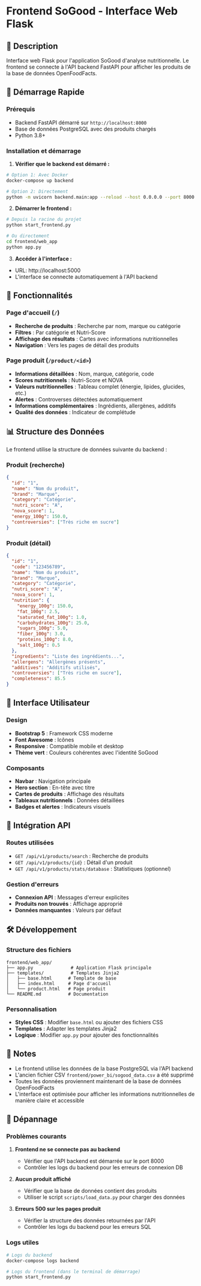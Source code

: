 # Frontend SoGood - Interface Web Flask

## 🎯 Description

Interface web Flask pour l'application SoGood d'analyse nutritionnelle. Le frontend se connecte à l'API backend FastAPI pour afficher les produits de la base de données OpenFoodFacts.

## 🚀 Démarrage Rapide

### Prérequis
- Backend FastAPI démarré sur `http://localhost:8000`
- Base de données PostgreSQL avec des produits chargés
- Python 3.8+

### Installation et démarrage

1. **Vérifier que le backend est démarré :**
```bash
# Option 1: Avec Docker
docker-compose up backend

# Option 2: Directement
python -m uvicorn backend.main:app --reload --host 0.0.0.0 --port 8000
```

2. **Démarrer le frontend :**
```bash
# Depuis la racine du projet
python start_frontend.py

# Ou directement
cd frontend/web_app
python app.py
```

3. **Accéder à l'interface :**
- URL: http://localhost:5000
- L'interface se connecte automatiquement à l'API backend

## 🔧 Fonctionnalités

### Page d'accueil (`/`)
- **Recherche de produits** : Recherche par nom, marque ou catégorie
- **Filtres** : Par catégorie et Nutri-Score
- **Affichage des résultats** : Cartes avec informations nutritionnelles
- **Navigation** : Vers les pages de détail des produits

### Page produit (`/product/<id>`)
- **Informations détaillées** : Nom, marque, catégorie, code
- **Scores nutritionnels** : Nutri-Score et NOVA
- **Valeurs nutritionnelles** : Tableau complet (énergie, lipides, glucides, etc.)
- **Alertes** : Controverses détectées automatiquement
- **Informations complémentaires** : Ingrédients, allergènes, additifs
- **Qualité des données** : Indicateur de complétude

## 📊 Structure des Données

Le frontend utilise la structure de données suivante du backend :

### Produit (recherche)
```json
{
  "id": "1",
  "name": "Nom du produit",
  "brand": "Marque",
  "category": "Catégorie",
  "nutri_score": "A",
  "nova_score": 1,
  "energy_100g": 150.0,
  "controversies": ["Très riche en sucre"]
}
```

### Produit (détail)
```json
{
  "id": "1",
  "code": "123456789",
  "name": "Nom du produit",
  "brand": "Marque",
  "category": "Catégorie",
  "nutri_score": "A",
  "nova_score": 1,
  "nutrition": {
    "energy_100g": 150.0,
    "fat_100g": 2.5,
    "saturated_fat_100g": 1.0,
    "carbohydrates_100g": 25.0,
    "sugars_100g": 5.0,
    "fiber_100g": 3.0,
    "proteins_100g": 8.0,
    "salt_100g": 0.5
  },
  "ingredients": "Liste des ingrédients...",
  "allergens": "Allergènes présents",
  "additives": "Additifs utilisés",
  "controversies": ["Très riche en sucre"],
  "completeness": 85.5
}
```

## 🎨 Interface Utilisateur

### Design
- **Bootstrap 5** : Framework CSS moderne
- **Font Awesome** : Icônes
- **Responsive** : Compatible mobile et desktop
- **Thème vert** : Couleurs cohérentes avec l'identité SoGood

### Composants
- **Navbar** : Navigation principale
- **Hero section** : En-tête avec titre
- **Cartes de produits** : Affichage des résultats
- **Tableaux nutritionnels** : Données détaillées
- **Badges et alertes** : Indicateurs visuels

## 🔗 Intégration API

### Routes utilisées
- `GET /api/v1/products/search` : Recherche de produits
- `GET /api/v1/products/{id}` : Détail d'un produit
- `GET /api/v1/products/stats/database` : Statistiques (optionnel)

### Gestion d'erreurs
- **Connexion API** : Messages d'erreur explicites
- **Produits non trouvés** : Affichage approprié
- **Données manquantes** : Valeurs par défaut

## 🛠️ Développement

### Structure des fichiers
```
frontend/web_app/
├── app.py              # Application Flask principale
├── templates/          # Templates Jinja2
│   ├── base.html      # Template de base
│   ├── index.html     # Page d'accueil
│   └── product.html   # Page produit
└── README.md          # Documentation
```

### Personnalisation
- **Styles CSS** : Modifier `base.html` ou ajouter des fichiers CSS
- **Templates** : Adapter les templates Jinja2
- **Logique** : Modifier `app.py` pour ajouter des fonctionnalités

## 📝 Notes

- Le frontend utilise les données de la base PostgreSQL via l'API backend
- L'ancien fichier CSV `frontend/power_bi/sogood_data.csv` a été supprimé
- Toutes les données proviennent maintenant de la base de données OpenFoodFacts
- L'interface est optimisée pour afficher les informations nutritionnelles de manière claire et accessible

## 🚨 Dépannage

### Problèmes courants

1. **Frontend ne se connecte pas au backend**
   - Vérifier que l'API backend est démarrée sur le port 8000
   - Contrôler les logs du backend pour les erreurs de connexion DB

2. **Aucun produit affiché**
   - Vérifier que la base de données contient des produits
   - Utiliser le script `scripts/load_data.py` pour charger des données

3. **Erreurs 500 sur les pages produit**
   - Vérifier la structure des données retournées par l'API
   - Contrôler les logs du backend pour les erreurs SQL

### Logs utiles
```bash
# Logs du backend
docker-compose logs backend

# Logs du frontend (dans le terminal de démarrage)
python start_frontend.py
```
